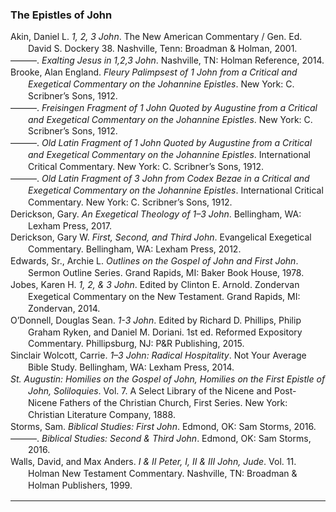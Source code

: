 ### The Epistles of John

<div class="csl-bib-body" style="line-height: 1.35; margin-left: 2em; text-indent:-2em;">
  <div class="csl-entry">Akin, Daniel L. <i>1, 2, 3 John</i>. The New American Commentary / Gen. Ed. David S. Dockery 38. Nashville, Tenn: Broadman &amp; Holman, 2001.</div>
  <span class="Z3988" title="url_ver=Z39.88-2004&amp;ctx_ver=Z39.88-2004&amp;rfr_id=info%3Asid%2Fzotero.org%3A2&amp;rft_id=urn%3Aisbn%3A978-0-8054-0138-7&amp;rft_val_fmt=info%3Aofi%2Ffmt%3Akev%3Amtx%3Abook&amp;rft.genre=book&amp;rft.btitle=1%2C%202%2C%203%20John&amp;rft.place=Nashville%2C%20Tenn&amp;rft.publisher=Broadman%20%26%20Holman&amp;rft.series=The%20new%20American%20commentary%20%2F%20gen.%20ed.%20David%20S.%20Dockery&amp;rft.aufirst=Daniel%20L.&amp;rft.aulast=Akin&amp;rft.au=Daniel%20L.%20Akin&amp;rft.date=2001&amp;rft.tpages=296&amp;rft.isbn=978-0-8054-0138-7&amp;rft.language=eng"></span>
  <div class="csl-entry">———. <i>Exalting Jesus in 1,2,3 John</i>. Nashville, TN: Holman Reference, 2014.</div>
  <span class="Z3988" title="url_ver=Z39.88-2004&amp;ctx_ver=Z39.88-2004&amp;rfr_id=info%3Asid%2Fzotero.org%3A2&amp;rft_val_fmt=info%3Aofi%2Ffmt%3Akev%3Amtx%3Abook&amp;rft.genre=book&amp;rft.btitle=Exalting%20Jesus%20in%201%2C2%2C3%20John&amp;rft.place=Nashville%2C%20TN&amp;rft.publisher=Holman%20Reference&amp;rft.aufirst=Daniel%20L.&amp;rft.aulast=Akin&amp;rft.au=Daniel%20L.%20Akin&amp;rft.date=2014"></span>
  <div class="csl-entry">Brooke, Alan England. <i>Fleury Palimpsest of 1 John from a Critical and Exegetical Commentary on the Johannine Epistles</i>. New York: C. Scribner’s Sons, 1912.</div>
  <span class="Z3988" title="url_ver=Z39.88-2004&amp;ctx_ver=Z39.88-2004&amp;rfr_id=info%3Asid%2Fzotero.org%3A2&amp;rft_val_fmt=info%3Aofi%2Ffmt%3Akev%3Amtx%3Abook&amp;rft.genre=book&amp;rft.btitle=Fleury%20Palimpsest%20of%201%20John%20from%20a%20critical%20and%20exegetical%20commentary%20on%20the%20Johannine%20epistles&amp;rft.place=New%20York&amp;rft.publisher=C.%20Scribner%E2%80%99s%20Sons&amp;rft.aufirst=Alan%20England&amp;rft.aulast=Brooke&amp;rft.au=Alan%20England%20Brooke&amp;rft.date=1912"></span>
  <div class="csl-entry">———. <i>Freisingen Fragment of 1 John Quoted by Augustine from a Critical and Exegetical Commentary on the Johannine Epistles</i>. New York: C. Scribner’s Sons, 1912.</div>
  <span class="Z3988" title="url_ver=Z39.88-2004&amp;ctx_ver=Z39.88-2004&amp;rfr_id=info%3Asid%2Fzotero.org%3A2&amp;rft_val_fmt=info%3Aofi%2Ffmt%3Akev%3Amtx%3Abook&amp;rft.genre=book&amp;rft.btitle=Freisingen%20Fragment%20of%201%20John%20Quoted%20by%20Augustine%20from%20a%20critical%20and%20exegetical%20commentary%20on%20the%20Johannine%20epistles&amp;rft.place=New%20York&amp;rft.publisher=C.%20Scribner%E2%80%99s%20Sons&amp;rft.aufirst=Alan%20England&amp;rft.aulast=Brooke&amp;rft.au=Alan%20England%20Brooke&amp;rft.date=1912"></span>
  <div class="csl-entry">———. <i>Old Latin Fragment of 1 John Quoted by Augustine from a Critical and Exegetical Commentary on the Johannine Epistles</i>. International Critical Commentary. New York: C. Scribner’s Sons, 1912.</div>
  <span class="Z3988" title="url_ver=Z39.88-2004&amp;ctx_ver=Z39.88-2004&amp;rfr_id=info%3Asid%2Fzotero.org%3A2&amp;rft_val_fmt=info%3Aofi%2Ffmt%3Akev%3Amtx%3Abook&amp;rft.genre=book&amp;rft.btitle=Old%20Latin%20Fragment%20of%201%20John%20Quoted%20by%20Augustine%20from%20a%20critical%20and%20exegetical%20commentary%20on%20the%20Johannine%20epistles&amp;rft.place=New%20York&amp;rft.publisher=C.%20Scribner%E2%80%99s%20Sons&amp;rft.series=International%20Critical%20Commentary&amp;rft.aufirst=Alan%20England&amp;rft.aulast=Brooke&amp;rft.au=Alan%20England%20Brooke&amp;rft.date=1912"></span>
  <div class="csl-entry">———. <i>Old Latin Fragment of 3 John from Codex Bezae in a Critical and Exegetical Commentary on the Johannine Epistles</i>. International Critical Commentary. New York: C. Scribner’s Sons, 1912.</div>
  <span class="Z3988" title="url_ver=Z39.88-2004&amp;ctx_ver=Z39.88-2004&amp;rfr_id=info%3Asid%2Fzotero.org%3A2&amp;rft_val_fmt=info%3Aofi%2Ffmt%3Akev%3Amtx%3Abook&amp;rft.genre=book&amp;rft.btitle=Old%20Latin%20Fragment%20of%203%20John%20from%20Codex%20Bezae%20in%20a%20critical%20and%20exegetical%20commentary%20on%20the%20Johannine%20epistles&amp;rft.place=New%20York&amp;rft.publisher=C.%20Scribner%E2%80%99s%20Sons&amp;rft.series=International%20Critical%20Commentary&amp;rft.aufirst=Alan%20England&amp;rft.aulast=Brooke&amp;rft.au=Alan%20England%20Brooke&amp;rft.date=1912"></span>
  <div class="csl-entry">Derickson, Gary. <i>An Exegetical Theology of 1–3 John</i>. Bellingham, WA: Lexham Press, 2017.</div>
  <span class="Z3988" title="url_ver=Z39.88-2004&amp;ctx_ver=Z39.88-2004&amp;rfr_id=info%3Asid%2Fzotero.org%3A2&amp;rft_val_fmt=info%3Aofi%2Ffmt%3Akev%3Amtx%3Abook&amp;rft.genre=book&amp;rft.btitle=An%20Exegetical%20Theology%20of%201%E2%80%933%20John&amp;rft.place=Bellingham%2C%20WA&amp;rft.publisher=Lexham%20Press&amp;rft.aufirst=Gary&amp;rft.aulast=Derickson&amp;rft.au=Gary%20Derickson&amp;rft.date=2017"></span>
  <div class="csl-entry">Derickson, Gary W. <i>First, Second, and Third John</i>. Evangelical Exegetical Commentary. Bellingham, WA: Lexham Press, 2012.</div>
  <span class="Z3988" title="url_ver=Z39.88-2004&amp;ctx_ver=Z39.88-2004&amp;rfr_id=info%3Asid%2Fzotero.org%3A2&amp;rft_val_fmt=info%3Aofi%2Ffmt%3Akev%3Amtx%3Abook&amp;rft.genre=book&amp;rft.btitle=First%2C%20Second%2C%20and%20Third%20John&amp;rft.place=Bellingham%2C%20WA&amp;rft.publisher=Lexham%20Press&amp;rft.series=Evangelical%20Exegetical%20Commentary&amp;rft.aufirst=Gary%20W.&amp;rft.aulast=Derickson&amp;rft.au=Gary%20W.%20Derickson&amp;rft.date=2012"></span>
  <div class="csl-entry">Edwards, Sr., Archie L. <i>Outlines on the Gospel of John and First John</i>. Sermon Outline Series. Grand Rapids, MI: Baker Book House, 1978.</div>
  <span class="Z3988" title="url_ver=Z39.88-2004&amp;ctx_ver=Z39.88-2004&amp;rfr_id=info%3Asid%2Fzotero.org%3A2&amp;rft_val_fmt=info%3Aofi%2Ffmt%3Akev%3Amtx%3Abook&amp;rft.genre=book&amp;rft.btitle=Outlines%20on%20the%20Gospel%20of%20John%20and%20First%20John&amp;rft.place=Grand%20Rapids%2C%20MI&amp;rft.publisher=Baker%20Book%20House&amp;rft.series=Sermon%20Outline%20Series&amp;rft.aufirst=Sr.%2C%20Archie%20L.&amp;rft.aulast=Edwards&amp;rft.au=Sr.%2C%20Archie%20L.%20Edwards&amp;rft.date=1978"></span>
  <div class="csl-entry">Jobes, Karen H. <i>1, 2, &amp; 3 John</i>. Edited by Clinton E. Arnold. Zondervan Exegetical Commentary on the New Testament. Grand Rapids, MI: Zondervan, 2014.</div>
  <span class="Z3988" title="url_ver=Z39.88-2004&amp;ctx_ver=Z39.88-2004&amp;rfr_id=info%3Asid%2Fzotero.org%3A2&amp;rft_val_fmt=info%3Aofi%2Ffmt%3Akev%3Amtx%3Abook&amp;rft.genre=book&amp;rft.btitle=1%2C%202%2C%20%26%203%20John&amp;rft.place=Grand%20Rapids%2C%20MI&amp;rft.publisher=Zondervan&amp;rft.series=Zondervan%20Exegetical%20Commentary%20on%20the%20New%20Testament&amp;rft.aufirst=Karen%20H.&amp;rft.aulast=Jobes&amp;rft.au=Karen%20H.%20Jobes&amp;rft.au=Clinton%20E.%20Arnold&amp;rft.date=2014"></span>
  <div class="csl-entry">O’Donnell, Douglas Sean. <i>1-3 John</i>. Edited by Richard D. Phillips, Philip Graham Ryken, and Daniel M. Doriani. 1st ed. Reformed Expository Commentary. Phillipsburg, NJ: P&amp;R Publishing, 2015.</div>
  <span class="Z3988" title="url_ver=Z39.88-2004&amp;ctx_ver=Z39.88-2004&amp;rfr_id=info%3Asid%2Fzotero.org%3A2&amp;rft_val_fmt=info%3Aofi%2Ffmt%3Akev%3Amtx%3Abook&amp;rft.genre=book&amp;rft.btitle=1-3%20John&amp;rft.place=Phillipsburg%2C%20NJ&amp;rft.publisher=P%26R%20Publishing&amp;rft.edition=1st%20ed.&amp;rft.series=Reformed%20Expository%20Commentary&amp;rft.aufirst=Douglas%20Sean&amp;rft.aulast=O%E2%80%99Donnell&amp;rft.au=Douglas%20Sean%20O%E2%80%99Donnell&amp;rft.au=Richard%20D.%20Phillips&amp;rft.au=Philip%20Graham%20Ryken&amp;rft.au=Daniel%20M.%20Doriani&amp;rft.date=2015"></span>
  <div class="csl-entry">Sinclair Wolcott, Carrie. <i>1–3 John: Radical Hospitality</i>. Not Your Average Bible Study. Bellingham, WA: Lexham Press, 2014.</div>
  <span class="Z3988" title="url_ver=Z39.88-2004&amp;ctx_ver=Z39.88-2004&amp;rfr_id=info%3Asid%2Fzotero.org%3A2&amp;rft_val_fmt=info%3Aofi%2Ffmt%3Akev%3Amtx%3Abook&amp;rft.genre=book&amp;rft.btitle=1%E2%80%933%20John%3A%20Radical%20Hospitality&amp;rft.place=Bellingham%2C%20WA&amp;rft.publisher=Lexham%20Press&amp;rft.series=Not%20Your%20Average%20Bible%20Study&amp;rft.aufirst=Carrie&amp;rft.aulast=Sinclair%20Wolcott&amp;rft.au=Carrie%20Sinclair%20Wolcott&amp;rft.date=2014"></span>
  <div class="csl-entry"><i>St. Augustin: Homilies on the Gospel of John, Homilies on the First Epistle of John, Soliloquies</i>. Vol. 7. A Select Library of the Nicene and Post-Nicene Fathers of the Christian Church, First Series. New York: Christian Literature Company, 1888.</div>
  <span class="Z3988" title="url_ver=Z39.88-2004&amp;ctx_ver=Z39.88-2004&amp;rfr_id=info%3Asid%2Fzotero.org%3A2&amp;rft_val_fmt=info%3Aofi%2Ffmt%3Akev%3Amtx%3Abook&amp;rft.genre=book&amp;rft.btitle=St.%20Augustin%3A%20Homilies%20on%20the%20Gospel%20of%20John%2C%20Homilies%20on%20the%20First%20Epistle%20of%20John%2C%20Soliloquies&amp;rft.place=New%20York&amp;rft.publisher=Christian%20Literature%20Company&amp;rft.series=A%20Select%20Library%20of%20the%20Nicene%20and%20Post-Nicene%20Fathers%20of%20the%20Christian%20Church%2C%20First%20Series&amp;rft.date=1888"></span>
  <div class="csl-entry">Storms, Sam. <i>Biblical Studies: First John</i>. Edmond, OK: Sam Storms, 2016.</div>
  <span class="Z3988" title="url_ver=Z39.88-2004&amp;ctx_ver=Z39.88-2004&amp;rfr_id=info%3Asid%2Fzotero.org%3A2&amp;rft_val_fmt=info%3Aofi%2Ffmt%3Akev%3Amtx%3Abook&amp;rft.genre=book&amp;rft.btitle=Biblical%20Studies%3A%20First%20John&amp;rft.place=Edmond%2C%20OK&amp;rft.publisher=Sam%20Storms&amp;rft.aufirst=Sam&amp;rft.aulast=Storms&amp;rft.au=Sam%20Storms&amp;rft.date=2016"></span>
  <div class="csl-entry">———. <i>Biblical Studies: Second &amp; Third John</i>. Edmond, OK: Sam Storms, 2016.</div>
  <span class="Z3988" title="url_ver=Z39.88-2004&amp;ctx_ver=Z39.88-2004&amp;rfr_id=info%3Asid%2Fzotero.org%3A2&amp;rft_val_fmt=info%3Aofi%2Ffmt%3Akev%3Amtx%3Abook&amp;rft.genre=book&amp;rft.btitle=Biblical%20Studies%3A%20Second%20%26%20Third%20John&amp;rft.place=Edmond%2C%20OK&amp;rft.publisher=Sam%20Storms&amp;rft.aufirst=Sam&amp;rft.aulast=Storms&amp;rft.au=Sam%20Storms&amp;rft.date=2016"></span>
  <div class="csl-entry">Walls, David, and Max Anders. <i>I &amp; II Peter, I, II &amp; III John, Jude</i>. Vol. 11. Holman New Testament Commentary. Nashville, TN: Broadman &amp; Holman Publishers, 1999.</div>
  <span class="Z3988" title="url_ver=Z39.88-2004&amp;ctx_ver=Z39.88-2004&amp;rfr_id=info%3Asid%2Fzotero.org%3A2&amp;rft_val_fmt=info%3Aofi%2Ffmt%3Akev%3Amtx%3Abook&amp;rft.genre=book&amp;rft.btitle=I%20%26%20II%20Peter%2C%20I%2C%20II%20%26%20III%20John%2C%20Jude&amp;rft.place=Nashville%2C%20TN&amp;rft.publisher=Broadman%20%26%20Holman%20Publishers&amp;rft.series=Holman%20New%20Testament%20Commentary&amp;rft.aufirst=David&amp;rft.aulast=Walls&amp;rft.au=David%20Walls&amp;rft.au=Max%20Anders&amp;rft.date=1999"></span>
</div></body>
<hr>

